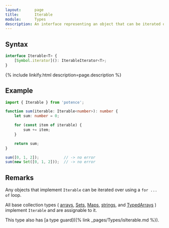 ```yaml
---
layout:      page
title:       Iterable
module:      Types
description: An interface representing an object that can be iterated over.
---
```

## Syntax

```ts
interface Iterable<T> {
    [Symbol.iterator](): IterableIterator<T>;
}
```

<div class="description">{% include linkify.html description=page.description %}</div>

## Example

```ts
import { Iterable } from 'potence';

function sum(iterable: Iterable<number>): number {
    let sum: number = 0;

    for (const item of iterable) {
        sum += item;
    }

    return sum;
}

sum([0, 1, 2]);           // -> no error
sum(new Set([0, 1, 2]));  // -> no error
```

## Remarks

Any objects that implement `Iterable` can be iterated over using a `for ... of`
loop.

All base collection types (
[arrays](https://developer.mozilla.org/en-US/docs/Web/JavaScript/Reference/Global_Objects/Array),
[Sets](https://developer.mozilla.org/en-US/docs/Web/JavaScript/Reference/Global_Objects/Set),
[Maps](https://developer.mozilla.org/en-US/docs/Web/JavaScript/Reference/Global_Objects/Map),
[strings](https://developer.mozilla.org/en-US/docs/Web/JavaScript/Reference/Global_Objects/String),
and
[TypedArrays](https://developer.mozilla.org/en-US/docs/Web/JavaScript/Reference/Global_Objects/TypedArray)
) implement `Iterable` and are assignable to it.

This type also has [a type guard]({% link _pages/Types/isIterable.md %}).
